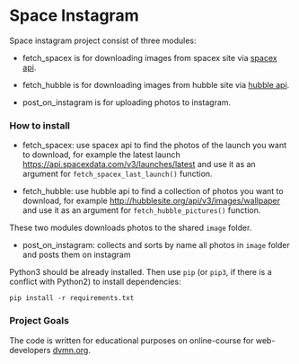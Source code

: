 # Space Instagram

Space instagram project consist of three modules:

* fetch_spacex is for downloading images from spacex site via [spacex api](https://documenter.getpostman.com/view/2025350/RWaEzAiG#bc65ba60-decf-4289-bb04-4ca9df01b9c1).

* fetch_hubble is for downloading images from hubble site via [hubble api](http://hubblesite.org/api/documentation).

* post_on_instagram is for uploading photos to instagram.

### How to install

* fetch_spacex: use spacex api to find the photos of the launch you want to download, for example the latest launch https://api.spacexdata.com/v3/launches/latest and use it as an argument for `fetch_spacex_last_launch()` function.

* fetch_hubble: use hubble api to find a collection of photos you want to download, for example http://hubblesite.org/api/v3/images/wallpaper and use it as an argument for `fetch_hubble_pictures()` function.

These two modules downloads photos to the shared `image` folder.

* post_on_instagram: collects and sorts by name all photos in `image` folder and posts them on instagram

Python3 should be already installed. 
Then use `pip` (or `pip3`, if there is a conflict with Python2) to install dependencies:
```
pip install -r requirements.txt
```

### Project Goals

The code is written for educational purposes on online-course for web-developers [dvmn.org](https://dvmn.org/).
